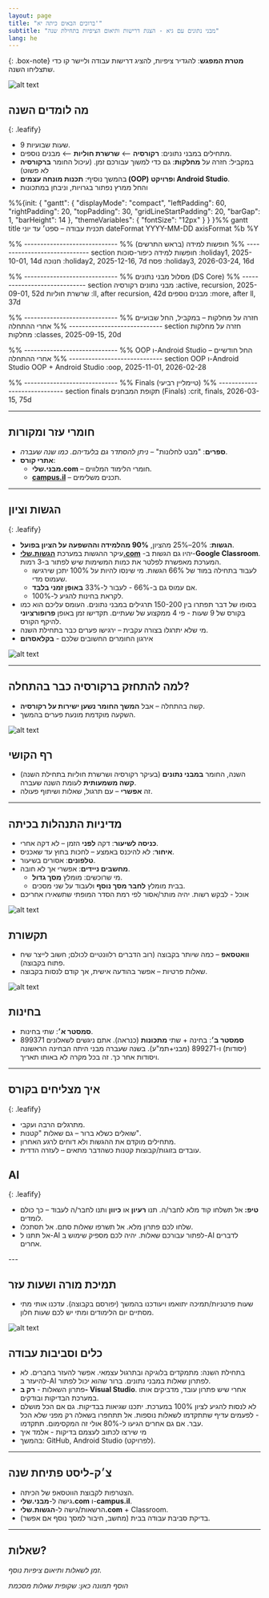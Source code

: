 ```yaml
---
layout: page
title: "ברוכים הבאים כיתה יא'"
subtitle: "מבני נתונים עם גיא - הצגת דרישות ותיאום הציפיות בתחילת שנה"
lang: he
---
```



{: .box-note}
**מטרת המפגש**: להגדיר ציפיות, להציג דרישות עבודה וליישר קו כדי שתצליחו השנה.

![alt text](image.png)


## מה לומדים השנה

<div markdown="1" class="box-success" >

{: .leafify}
- 9 שעות שבועיות.
- מתחילים במבני נתונים: **רקורסיה** ⟵ **שרשרת חוליות** ⟵ מבנים נוספים.
- במקביל: חזרה על **מחלקות**: גם כדי למשוך עבורכם זמן. (עיכול החומר **ברקורסיה** לא פשוט)
- בהמשך נוסיף: **תכנות מונחה עצמים (OOP)** ו**פרויקט Android Studio**.
- והחל ממרץ נפתור בגרויות, וניבחן במתכונות

</div>

<!-- תכנית עבודה מרמייד -->

<div class="mermaid" style="width:100%">
%%{init: {
  "gantt": {
    "displayMode": "compact",
    "leftPadding": 60,
    "rightPadding": 20,
    "topPadding": 30,
    "gridLineStartPadding": 20,
    "barGap": 1,
    "barHeight": 14
  },
  "themeVariables": { "fontSize": "12px" }
} }%%
gantt
title תכנית עבודה – ספט׳ עד יוני 
dateFormat YYYY-MM-DD
axisFormat %b %Y



%% -----------------------------
%% חופשות למידה (בראש התרשים)
%% -----------------------------
section חופשות למידה
כיפור-סוכות :holiday1, 2025-10-01, 14d
חנוכה :holiday2, 2025-12-16, 7d
פסח :holiday3, 2026-03-24, 16d





%% -----------------------------
%% מסלול מבני נתונים (DS Core)
%% -----------------------------
section מבני נתונים
רקורסיה :active, recursion, 2025-09-01, 52d
שרשרת חוליות :ll, after recursion, 42d
מבנים נוספים :more, after ll, 37d


%% -----------------------------
%% חזרה על מחלקות – במקביל, החל שבועיים אחרי ההתחלה
%% -----------------------------
section חזרה על מחלקות 
מחלקות :classes, 2025-09-15, 20d


%% -----------------------------
%% OOP ו-Android Studio – החל חודשיים אחרי ההתחלה
%% -----------------------------
section OOP ו-Android Studio
OOP + Android Studio :oop, 2025-11-01, 2026-02-28


%% -----------------------------
%% Finals (טיימליין רביעי)
%% -----------------------------
section finals
תקופת המבחנים (Finals) :crit, finals, 2026-03-15, 75d
</div>


---

## חומרי עזר ומקורות
- **ספרים**: "מבט לחלונות" – _ניתן להסתדר גם בלעדיהם. כמו שנה שעברה_.
- **אתרי קורס**:
  - **מבני.שלי.com** – חומרי הלימוד המלווים.
  - **[campus.il](mivney/0minhalot/ChapterCampus)** – תכנים משלימים.



---

## הגשות וציון

{: .leafify}
- **הגשות**: 20%–25% מהציון, **90% מהלמידה וההשפעה על הציון בפועל**.
- עיקר ההגשות במערכת [**הגשות.שלי.com**](https://xn--6dbde3fg.xn--eebf2b.com/) -יהיו גם הגשות ב-**Google Classroom**. המערכת מאפשרת לפלטר את כמות המשימות שיש לפתור ב-3 רמות.
  - לעבוד בתחילה במוד של 66% הגשות. מי שינסו להיות על 100% יתכן שירגישו שעמוס מדי.
  - אם עמוס גם ב-66% - לעבור ל-33% **באופן זמני בלבד**.
  - לקראת בחינות להגיע ל-100%.
- בסופו של דבר תפתרו בין 150-200 תרגילים במבני נתונים. העומס עליכם הוא כמו בקורס של 9 שעות - פי 4 ממקצוע של שעתיים. תקדישו זמן באופן **פרופורציוני** להיקף הקורס.
- מי שלא יתרגלו בצורה עקבית – ירגישו פערים כבר בתחילת השנה.
- אירגון החומרים החשובים שלכם - **בקלאסרום**


<!-- תמונה מוצעת: צילום מסך של הגשות.שלי.com או אייקון "V" של הגשה -->
![alt text](image-4.png)

---

## למה להתחזק ברקורסיה כבר בהתחלה?
- קשה בהתחלה – אבל **המשך החומר נשען ישירות על רקורסיה**.
- השקעה מוקדמת מונעת פערים בהמשך.

<!-- תמונה מוצעת: תרשים זרימה קטן שממחיש קריאה רקורסיבית -->
![alt text](image-3.png)


## רף הקושי
- השנה, החומר **במבני נתונים** (בעיקר רקורסיה ושרשרת חוליות בתחילת השנה) **קשה משמעותית** לעומת השנה שעברה.
- זה **אפשרי** – עם תרגול, שאלות ושיתוף פעולה.

---

## מדיניות התנהלות בכיתה
- **כניסה לשיעור**: דקה **לפני** הזמן – לא דקה אחרי.
- **איחור**: לא להיכנס באמצע – לחכות בחוץ עד שאכניס.
- **טלפונים**: אסורים בשיעור.
- **מחשבים ניידים**: אפשרי אך לא חובה.
  - מי שרוכשים: מומלץ **מסך גדול**.
  - בבית מומלץ **לחבר מסך נוסף** ולעבוד על שני מסכים.
- אוכל - לבקש רשות. יהיה מותר/אסור לפי רמת הסדר המופתי שתשאירו אחריכם

<!-- תמונה מוצעת: אייקון "אין טלפונים" + תמונת סט-אפ עם שני מסכים -->
![alt text](image-5.png)


## תקשורת
- **וואטסאפ** – כמה שיותר בקבוצה (רוב הדברים רלוונטיים לכולם; חשוב לייצר שיח פתוח בקבוצה).
- שאלות פרטיות – אפשר בהודעה אישית, אך קודם לנסות בקבוצה.

<!-- תמונה מוצעת: אייקון/לוגו WhatsApp -->
![alt text](image-6.png)


## בחינות
- **סמסטר א׳**: שתי בחינות.
- **סמסטר ב׳**: בחינה + שתי **מתכונות** (כנראה). אתם ניגשים לשאלונים 899371 (יסודות) ו-899271 (מבני+תמ"ע). בשנה שעברה מבני היתה הבחינה הראשונה ויסודות אחר כך. זה בכל מקרה לא באותו תאריך.


---



## איך מצליחים בקורס

<div markdown="1" class="box-success">


{: .leafify}
- מתרגלים הרבה ועקבי.
- שואלים כשלא ברור – גם שאלות "קטנות".
- מתחילים מוקדם את ההגשות ולא דוחים לרגע האחרון.
- עובדים בזוגות/קבוצות קטנות כשהדבר מתאים – לעזרה הדדית.
</div>

## AI

<div markdown="1" class="box-warning">

{: .leafify}
- **טיפ:** אל תשלחו קוד מלא לחבר/ה. תנו **רעיון** או **כיוון** ותנו לחבר/ה לעבוד – כך כולם לומדים.
- שלחו לכם פתרון מלא. אל תשרפו שאלות סתם. אל תסתכלו. 
- אל תתנו ל-AI לפתור עבורכם שאלות. יהיה לכם מספיק שימוש ב-AI לדברים אחרים. 
</div>
---

## תמיכת מורה ושעות עזר
- שעות פרטניות/תמיכה יתואמו ויעודכנו בהמשך (יפורסם בקבוצה). עדכנו אותי מתי מסתיים יום הלימודים ומתי יש לכם שעות חלון.

<!-- תמונה מוצעת: אייקון מורה/עזרה -->
![alt text](image-7.png)


## כלים וסביבות עבודה
- בתחילת השנה: מתמקדים בלוגיקה ובתרגול עצמאי. אפשר להעזר בחברים. לא להיעזר ב-AI לפתרון שאלות במבני נתונים. ברור שהוא יכול לפתור.
- פתרון השאלות - **רק ב- Visual Studio**. אחרי שיש פתרון עובד, מדביקים אותו במערכת הבדיקות ובודקים.
- לא לנסות להגיע לציון 100% במערכת. יתכנו שגיאות בבדיקות. גם אם הכל מושלם - לפעמים עדיף שתתקדמו לשאלות נוספות. אל תתחפרו בשאלה רק מפני שלא הכל עבר. אם גם אחרים הגיעו ל-80% אולי זה המקסימום. תתקדמו.
- מי שירצו לכתוב לעצמם בדיקות - אלמד איך
- בהמשך:  GitHub, Android Studio (לפרויקט).


---

## צ׳ק-ליסט פתיחת שנה
- הצטרפות לקבוצת הווטסאפ של הכיתה.
- גישה ל-**מבני.שלי.com** ו-**campus.il**.
- הרשאות/גישה ל-**הגשות.שלי.com** + Classroom.
- בדיקת סביבת עבודה בבית (מחשב, חיבור למסך נוסף אם אפשר).

---

## שאלות?
_זמן לשאלות ותיאום ציפיות נוסף._

<!-- תמונה מוצעת: שקופית "Questions?" אינפוגרפית ונעימה -->
_הוסף תמונה כאן: שקופית שאלות מסכמת_

